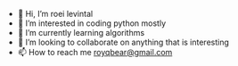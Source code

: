 - 👋 Hi, I’m roei levintal
- 👀 I’m interested in coding python mostly
- 🌱 I’m currently learning algorithms 
- 💞️ I’m looking to collaborate on anything that is interesting
- 📫 How to reach me royqbear@gmail.com

<!---
royqbear/royqbear is a ✨ special ✨ repository because its `README.md` (this file) appears on your GitHub profile.
You can click the Preview link to take a look at your changes.
--->
